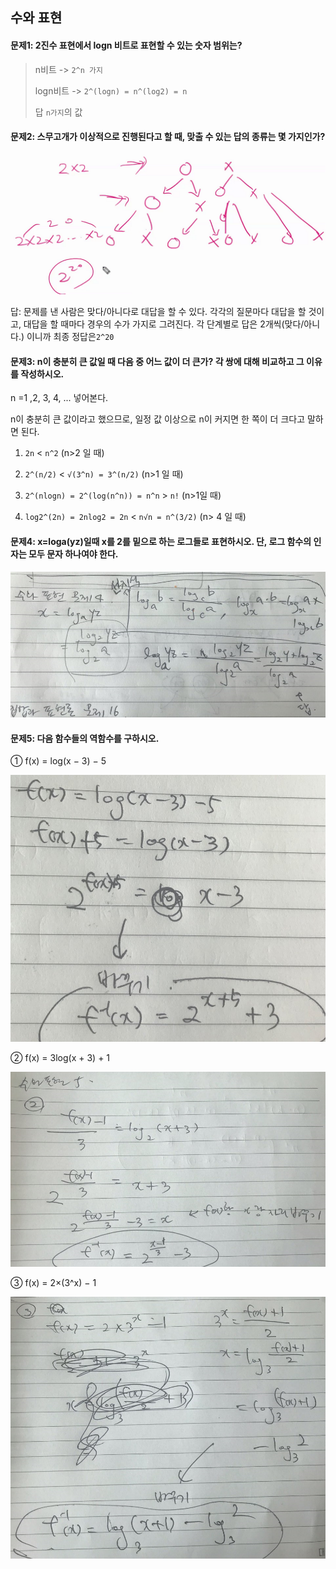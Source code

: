 ## 수와 표현





#### 문제1: 2진수 표현에서 logn 비트로 표현할 수 있는 숫자 범위는?

> n비트 ->  `2^n 가지`
>
> logn비트 -> `2^(logn) = n^(log2) = n`
>
> 답 `n가지`의 값



#### 문제2: 스무고개가 이상적으로 진행된다고 할 때, 맞출 수 있는 답의 종류는 몇 가지인가?



![image-20201022091444580](images/image012.png)

답: 문제를 낸 사람은 맞다/아니다로 대답을 할 수 있다. 각각의 질문마다 대답을 할 것이고, 대답을 할 때마다 경우의 수가 가지로 그려진다. 각 단계별로 답은 2개씩(맞다/아니다.) 이니까 최종 정답은`2^20 `



#### 문제3: n이 충분히 큰 값일 때 다음 중 어느 값이 더 큰가? 각 쌍에 대해 비교하고 그 이유를 작성하시오.

n =1 ,2, 3, 4, ... 넣어본다. 

n이 충분히 큰 값이라고 했으므로, 일정 값 이상으로 n이 커지면 한 쪽이 더 크다고 말하면 된다. 

1. `2n` < `n^2` (n>2 일 때)

2. `2^(n/2)` < `√(3^n) = 3^(n/2)` (n>1 일 때)

3. `2^(nlogn) = 2^(log(n^n)) = n^n` > `n!` (n>1일 때)

4. `log2^(2n) = 2nlog2 = 2n` < `n√n = n^(3/2)` (n> 4 일 때)



#### 문제4:  x=loga(yz)일때 x를 2를 밑으로 하는 로그들로 표현하시오. 단, 로그 함수의 인자는 모두 문자 하나여야 한다.

![image-20201022112412771](images/image020.png)



#### 문제5: 다음 함수들의 역함수를 구하시오.

① f(x) = log(x − 3) − 5

![KakaoTalk_20201022_113030697](images/image024.png)

② f(x) = 3log(x + 3) + 1

![image-20201022112443096](images/image021.png)

③ f(x) = 2×(3^x) − 1

![image-20201022112504294](images/image022.png)

